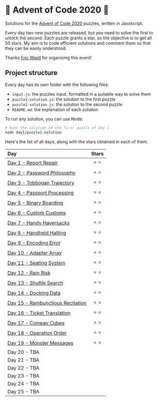 # 🌲 Advent of Code 2020 🌲

Solutions for the [Advent of Code 2020](https://adventofcode.com/2020) puzzles, written in Javascript.

Every day two new puzzles are released, but you need to solve the first to unlock the second. Each puzzle grants a star, so the objective is to get all 50 stars. My aim is to code efficient solutions and comment them so that they can be easily understood.

Thanks [Eric Wastl](https://twitter.com/ericwastl) for organising this event!

## Project structure

Every day has its own folder with the following files:

- `input.js`: the puzzles input, formatted in a suitable way to solve them
- `puzzle1-solution.js`: the solution to the first puzzle
- `puzzle2-solution.js`: the solution to the second puzzle
- `README.md`: the explanation of each solution

To run any solution, you can use Node:

```sh
# Runs the solution of the first puzzle of Day 1
node day1/puzzle1-solution
```

Here's the list of all days, along with the stars obtained in each of them.

| Day | Stars |
| :--- | :---: |
| [Day 1 - Report Repair](./day1) | ⭐️ ⭐️ |
| [Day 2 - Password Philosophy](./day2) | ⭐️ ⭐️ |
| [Day 3 - Tobbogan Trajectory](./day3) | ⭐️ ⭐️ |
| [Day 4 - Passport Processing](./day4) | ⭐️ ⭐️ |
| [Day 5 - Binary Boarding](./day5) | ⭐️ ⭐️ |
| [Day 6 - Custom Customs](./day6) | ⭐️ ⭐️ |
| [Day 7 - Handy Haversacks](./day7) | ⭐️ ⭐️ |
| [Day 8 - Handheld Halting](./day8) | ⭐️ ⭐️ |
| [Day 9 - Encoding Error](./day9) | ⭐️ ⭐️ |
| [Day 10 - Adapter Array](./day10) | ⭐️ ⭐️ |
| [Day 11 - Seating System](./day11) | ⭐️ ⭐️ |
| [Day 12 - Rain Risk](./day12) | ⭐️ ⭐️ |
| [Day 13 - Shuttle Search](./day13) | ⭐️ ⭐️ |
| [Day 14 - Docking Data](./day14) | ⭐️ ⭐️ |
| [Day 15 - Rambunctious Recitation](./day15) | ⭐️ ⭐️ |
| [Day 16 - Ticket Translation](./day16) | ⭐️ ⭐️ |
| [Day 17 - Conway Cubes](./day17) | ⭐️ ⭐️ |
| [Day 18 - Operation Order](./day18) | ⭐️ ⭐️ |
| [Day 19 - Monster Messages](./day19) | ⭐️ ⭐️ |
| Day 20 - TBA | |
| Day 21 - TBA | |
| Day 22 - TBA | |
| Day 23 - TBA | |
| Day 24 - TBA | |
| Day 25 - TBA | |
